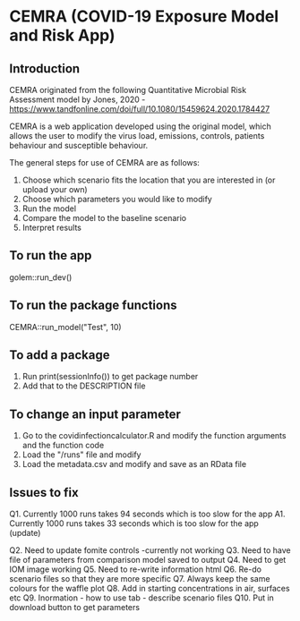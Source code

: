 # CEMRA (COVID-19 Exposure Model and Risk App)

## Introduction
CEMRA originated from the following Quantitative Microbial Risk Assessment model by Jones, 2020 - https://www.tandfonline.com/doi/full/10.1080/15459624.2020.1784427

CEMRA is a web application developed using the original model, which allows the user to modify the virus load, emissions, controls, patients behaviour and susceptible behaviour.

The general steps for use of CEMRA are as follows:
1. Choose which scenario fits the location that you are interested in (or upload your own)
2. Choose which parameters you would like to modify 
3. Run the model 
4. Compare the model to the baseline scenario
5. Interpret results

## To run the app

golem::run_dev()

## To run the package functions

CEMRA::run_model("Test", 10)

## To add a package
1. Run print(sessionInfo()) to get package number
2. Add that to the DESCRIPTION file

## To change an input parameter
1. Go to the covidinfectioncalculator.R and modify the function arguments and the function code
2. Load the "/runs" file and modify 
3. Load the metadata.csv and modify and save as an RData file


## Issues to fix
Q1. Currently 1000 runs takes 94 seconds which is too slow for the app
A1. Currently 1000 runs takes 33 seconds which is too slow for the app (update)

Q2. Need to update fomite controls -currently not working
Q3. Need to have file of parameters from comparison model saved to output
Q4. Need to get IOM image working
Q5. Need to re-write information html
Q6. Re-do scenario files so that they are more specific
Q7. Always keep the same colours for the waffle plot
Q8. Add in starting concentrations in air, surfaces etc
Q9. Inormation - how to use tab - describe scenario files
Q10. Put in download button to get parameters

